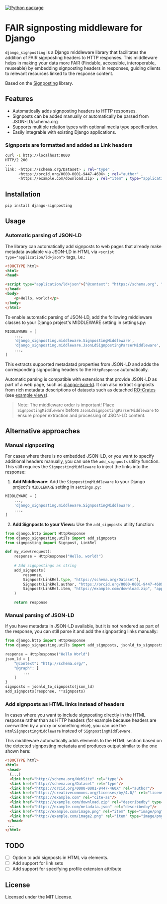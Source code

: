 [![Python package](https://github.com/dnlbauer/django-signposting/actions/workflows/python-package.yml/badge.svg)](https://github.com/dnlbauer/django-signposting/actions/workflows/python-package.yml)

# FAIR signposting middleware for Django

`django_signposting` is a Django middleware library that facilitates the addition of
FAIR signposting headers to HTTP responses.
This middleware helps in making your data more FAIR (Findable, accessible, interoperable, reuseable) by
embedding signposting headers in responses, guiding clients to relevant resources linked to the response content.

Based on the [Signposting](https://github.com/stain/signposting) library.

## Features
- Automatically adds signposting headers to HTTP responses.
- Signposts can be added manually or automatically be parsed from JSON-LD/schema.org
- Supports multiple relation types with optional media type specification.
- Easily integrable with existing Django applications.

### Signposts are formatted and added as Link headers

```bash
curl -I http://localhost:8000
HTTP/2 200 
...
link: <https://schema.org/Dataset> ; rel="type" ,
      <https://orcid.org/0000-0001-9447-460X> ; rel="author" ,
      <https://example.com/download.zip> ; rel="item" ; type="application/zip"
```

## Installation

```bash
pip install django-signposting
```

## Usage

### Automatic parsing of JSON-LD

The library can automatically add signposts to web pages that already make
metadata available via JSON-LD in HTML via `<script type="application/ld+json">` tags, i.e.:

```HTML
<!DOCTYPE html>
<html>
<head>

<script type="application/ld+json">{"@context": "https://schema.org", "@type": ["WebSite", "Dataset"], "author": {"@type": "Person", "name": "Daniel Bauer", "url": "https://orcid.org/0000-0001-9447-460X"}, "description": "A dataset of things.", "hasPart": [{"@type": "ImageObject", "encodingFormat": "image/png", "url": "http://example.com/image.png"}, {"@type": "ImageObject", "encodingFormat": "image/png", "url": "http://example.com/image2.png"}], "license": {"@type": "CreativeWork", "name": "CC BY 4.0", "url": "https://creativecommons.org/licenses/by/4.0/"}, "name": "My Dataset", "sameAs": [{"@type": "MediaObject", "contentUrl": "https://example.com/download.zip", "encodingFormat": "application/zip"}, {"@type": "MediaObject", "contentUrl": "https://example.com/metadata.json"}], "url": "https://example.com"}</script>
</head>
<body>
    <p>Hello, world!</p>
</body>
</html>
```

To enable automatic parsing of JSON-LD, add the following middleware classes to your Django project's MIDDLEWARE setting in settings.py:

```python
MIDDLEWARE = [
    ...,
    'django_signposting.middleware.SignpostingMiddleware',
    'django_signposting.middleware.JsonLdSignpostingParserMiddleware',
    ...,
]
```

This extracts supported metadatad properties from JSON-LD and adds the corresponding signposting headers to the `HttpResponse` automatically.

Automatic parsing is compatible with extensions that provide JSON-LD as part of a web page, such as [django-json-ld](https://pypi.org/project/django-json-ld/).
It can also extract signposts from rich metadata descriptions of datasets such as detached [RO-Crates](https://www.researchobject.org/ro-crate) (see [example views](./example/example/views.py)).

> Note: The middleware order is important! Place `SignpostingMiddleware` before `JsonLdSignpostingParserMiddleware` to ensure proper extraction and processing of JSON-LD content.

## Alternative approaches

### Manual signposting

For cases where there is no embedded JSON-LD, or you want to specify additional headers manually, you can use the `add_signposts` utility function.
This still requires the `SignpostingMiddleware` to inject the links into
the response:

1. **Add Middleware**: Add the `SignpostingMiddleware` to your Django project's `MIDDLEWARE` setting in `settings.py`:

```python
MIDDLEWARE = [
    ...,
    'django_signposting.middleware.SignpostingMiddleware',
    ...,
]
```

2. **Add Signposts to your Views:** Use the `add_signposts` utility function:

```python
from django.http import HttpResponse
from django_signposting.utils import add_signposts
from signposting import Signpost, LinkRel

def my_view(request):
    response = HttpResponse("Hello, world!")
    
    # Add signpostings as string
    add_signposts(
        response,
        Signpost(LinkRel.type, "https://schema.org/Dataset"),
        Signpost(LinkRel.author, "https://orcid.org/0000-0001-9447-460X")
        Signpost(LinkRel.item, "https://example.com/download.zip", "application/zip")
    )

    return response
```

### Manual parsing of JSON-LD

If you have metadata in JSON-LD available, but it is not rendered as part of the response, you can still parse it and add the signposting links manually:

```python
from django.http import HttpResponse
from django_signposting.utils import add_signposts, jsonld_to_signposts

response = HttpResponse("Hello World")
json_ld = {
    "@context": "http://schema.org/",
    "@graph": [
        ...
    ]
}
signposts = jsonld_to_signposts(json_ld)
add_signposts(response, **signposts)
```

### Add signposts as HTML links instead of headers

In cases where you want to include signposting directly in the HTML response rather than as HTTP headers
(for example because headers are overwritten by a proxy or something else),
you can use the `HtmlSignpostingMiddleware` instead of `SignpostingMiddleware`.

This middleware automatically adds <link> elements to the HTML <head> section based
on the detected signposting metadata and produces output similar to the one shown here:

```HTML
<!DOCTYPE html>
<html>
 <head>
  (...)
  <link href="http://schema.org/WebSite" rel="type"/>
  <link href="http://schema.org/Dataset" rel="type"/>
  <link href="https://orcid.org/0000-0001-9447-460X" rel="author"/>
  <link href="https://creativecommons.org/licenses/by/4.0/" rel="license"/>
  <link href="https://example.com" rel="cite-as"/>
  <link href="https://example.com/download.zip" rel="describedby" type="application/zip"/>
  <link href="https://example.com/metadata.json" rel="describedby"/>
  <link href="http://example.com/image.png" rel="item" type="image/png"/>
  <link href="http://example.com/image2.png" rel="item" type="image/png"/>
 </head>
 ...
</html>
```

## TODO

- [ ] Option to add signposts in HTML via <link> elements.
- [ ] Add support for link sets
- [ ] Add support for specifying profile extension attribute

## License

Licensed under the MIT License.
